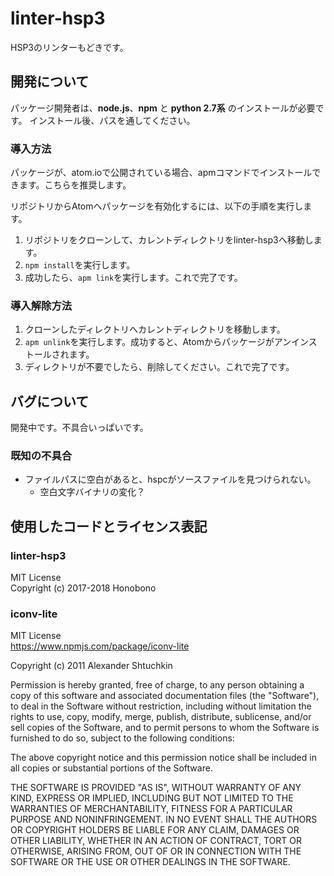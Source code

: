 # linter-hsp3
HSP3のリンターもどきです。

## 開発について
パッケージ開発者は、**node.js**、**npm** と **python 2.7系** のインストールが必要です。
インストール後、パスを通してください。

### 導入方法
パッケージが、atom.ioで公開されている場合、apmコマンドでインストールできます。こちらを推奨します。

リポジトリからAtomへパッケージを有効化するには、以下の手順を実行します。

1. リポジトリをクローンして、カレントディレクトリをlinter-hsp3へ移動します。
2. `npm install`を実行します。
3. 成功したら、`apm link`を実行します。これで完了です。

### 導入解除方法
1. クローンしたディレクトリへカレントディレクトリを移動します。
2. `apm unlink`を実行します。成功すると、Atomからパッケージがアンインストールされます。
3. ディレクトリが不要でしたら、削除してください。これで完了です。

## バグについて
開発中です。不具合いっぱいです。

### 既知の不具合
* ファイルパスに空白があると、hspcがソースファイルを見つけられない。
  * 空白文字バイナリの変化？

## 使用したコードとライセンス表記

### linter-hsp3
MIT License  
Copyright (c) 2017-2018 Honobono

### iconv-lite
MIT License  
<https://www.npmjs.com/package/iconv-lite>

Copyright (c) 2011 Alexander Shtuchkin

Permission is hereby granted, free of charge, to any person obtaining
a copy of this software and associated documentation files (the
"Software"), to deal in the Software without restriction, including
without limitation the rights to use, copy, modify, merge, publish,
distribute, sublicense, and/or sell copies of the Software, and to
permit persons to whom the Software is furnished to do so, subject to
the following conditions:

The above copyright notice and this permission notice shall be
included in all copies or substantial portions of the Software.

THE SOFTWARE IS PROVIDED "AS IS", WITHOUT WARRANTY OF ANY KIND,
EXPRESS OR IMPLIED, INCLUDING BUT NOT LIMITED TO THE WARRANTIES OF
MERCHANTABILITY, FITNESS FOR A PARTICULAR PURPOSE AND
NONINFRINGEMENT. IN NO EVENT SHALL THE AUTHORS OR COPYRIGHT HOLDERS BE
LIABLE FOR ANY CLAIM, DAMAGES OR OTHER LIABILITY, WHETHER IN AN ACTION
OF CONTRACT, TORT OR OTHERWISE, ARISING FROM, OUT OF OR IN CONNECTION
WITH THE SOFTWARE OR THE USE OR OTHER DEALINGS IN THE SOFTWARE.
